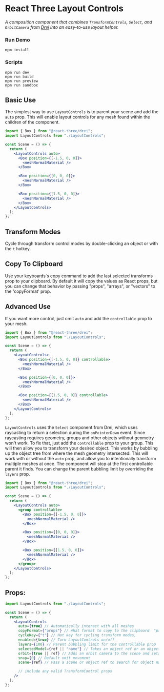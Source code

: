 # React Three Layout Controls

_A composition component that combines `TransformControls`, `Select`, and `OrbitCamera` from [Drei](https://github.com/pmndrs/drei) into an easy-to-use layout helper._

### Run Demo

```
npm install
```

### Scripts

```
npm run dev
npm run build
npm run preview
npm run sandbox
```

## Basic Use

The simplest way to use `LayoutControls` is to parent your scene and add the `auto` prop. This will enable layout controls for any mesh found within the children of the component.

```jsx
import { Box } from "@react-three/drei";
import LayoutControls from "./LayoutControls";

const Scene = () => {
  return (
    <LayoutControls auto>
      <Box position={[-1.5, 0, 0]}>
        <meshNormalMaterial />
      </Box>

      <Box position={[0, 0, 0]}>
        <meshNormalMaterial />
      </Box>

      <Box position={[1.5, 0, 0]}>
        <meshNormalMaterial />
      </Box>
    </LayoutControls>
  );
};
```

## Transform Modes

Cycle through transform control modes by double-clicking an object or with the `t` hotkey.

## Copy To Clipboard

Use your keyboards's copy command to add the last selected transforms prop to your clipboard. By default it will copy the values as React props, but you can change that behavior by passing "props", "arrays", or "vectors" to the 'copyFormat' prop.

## Advanced Use

If you want more control, just omit `auto` and add the `controllable` prop to your mesh.

```jsx
import { Box } from "@react-three/drei";
import LayoutControls from "./LayoutControls";

const Scene = () => {
  return (
    <LayoutControls>
      <Box position={[-1.5, 0, 0]} controllable>
        <meshNormalMaterial />
      </Box>

      <Box position={[0, 0, 0]}>
        <meshNormalMaterial />
      </Box>

      <Box position={[1.5, 0, 0]} controllable>
        <meshNormalMaterial />
      </Box>
    </LayoutControls>
  );
};
```

`LayoutControls` uses the `Select` component from Drei, which uses raycasting to return a selection during the `onPointerDown` event. Since raycasting requires geometry, groups and other objects without geometry won't work. To fix that, just add the `controllable` prop to your group. This will then allow you to transform your desired object. This works by bubbling up the object tree from where the mesh geometry intersected. This will work with or without the `auto` prop, and allow you to intentionally transform multiple meshes at once. The component will stop at the first controllable parent it finds. You can change the parent bubbling limit by overriding the `layers` prop.

```jsx
import { Box } from "@react-three/drei";
import LayoutControls from "./LayoutControls";

const Scene = () => {
  return (
    <LayoutControls auto>
      <group controllable>
        <Box position={[-1.5, 0, 0]}>
          <meshNormalMaterial />
        </Box>

        <Box position={[0, 0, 0]}>
          <meshNormalMaterial />
        </Box>

        <Box position={[1.5, 0, 0]}>
          <meshNormalMaterial />
        </Box>
      </group>
    </LayoutControls>
  );
};
```

## Props:

```jsx
import LayoutControls from "./LayoutControls";

const Scene = () => {
  return (
    <LayoutControls
      auto={true} // Automatically interact with all meshes
      copyFormat={"props"} // What format to copy to the clipboard  "props" || "arrays" || "vectors"
      cycleKey={"t"} // Hot key for cycling transform modes,
      enabled={true} // Turn LayoutControls on/off
      layers={100} // Parent bubbling limit for the controllable prop
      selectedModel={ref || "name"} // Takes an object ref or an object name. If searching by name, make sure it's a child, or set the scene prop.
      orbit={true || ref} // Adds an orbit camera to the scene and sets it as the default camera. Pass an object ref to set a look-at target.
      snap={0} // Default unit movement
      scene={ref} // Pass a scene or object ref to search for object names outside of the children

      // include any valid TransformControl props
    />
  );
};
```

